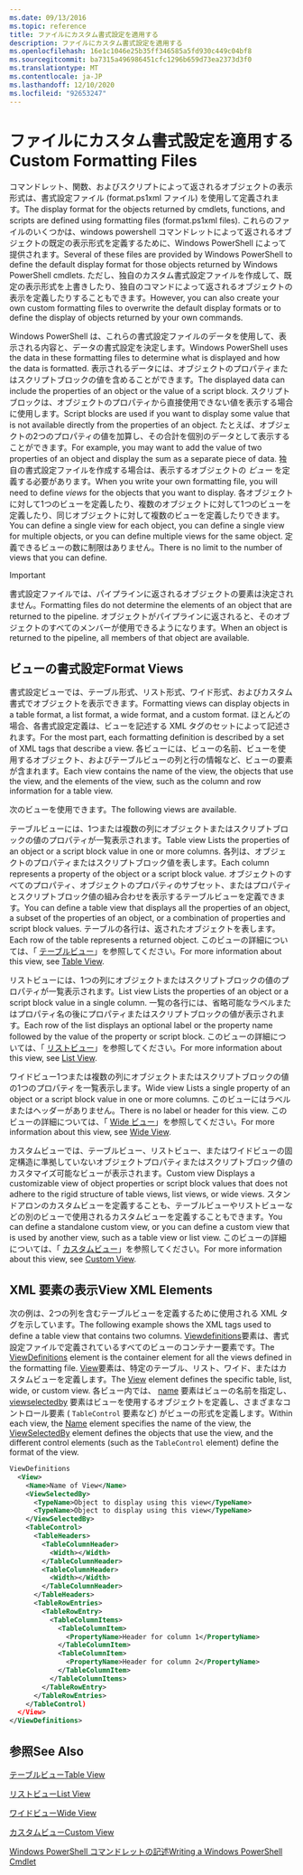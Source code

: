 ```yaml
---
ms.date: 09/13/2016
ms.topic: reference
title: ファイルにカスタム書式設定を適用する
description: ファイルにカスタム書式設定を適用する
ms.openlocfilehash: 16e1c1046e25b35ff346585a5fd930c449c04bf8
ms.sourcegitcommit: ba7315a496986451cfc1296b659d73ea2373d3f0
ms.translationtype: MT
ms.contentlocale: ja-JP
ms.lasthandoff: 12/10/2020
ms.locfileid: "92653247"
---
```

# <a name="custom-formatting-files"></a><span data-ttu-id="cc3d6-103">ファイルにカスタム書式設定を適用する</span><span class="sxs-lookup"><span data-stu-id="cc3d6-103">Custom Formatting Files</span></span>

<span data-ttu-id="cc3d6-104">コマンドレット、関数、およびスクリプトによって返されるオブジェクトの表示形式は、書式設定ファイル (format.ps1xml ファイル) を使用して定義されます。</span><span class="sxs-lookup"><span data-stu-id="cc3d6-104">The display format for the objects returned by cmdlets, functions, and scripts are defined using formatting files (format.ps1xml files).</span></span> <span data-ttu-id="cc3d6-105">これらのファイルのいくつかは、windows powershell コマンドレットによって返されるオブジェクトの既定の表示形式を定義するために、Windows PowerShell によって提供されます。</span><span class="sxs-lookup"><span data-stu-id="cc3d6-105">Several of these files are provided by Windows PowerShell to define the default display format for those objects returned by Windows PowerShell cmdlets.</span></span> <span data-ttu-id="cc3d6-106">ただし、独自のカスタム書式設定ファイルを作成して、既定の表示形式を上書きしたり、独自のコマンドによって返されるオブジェクトの表示を定義したりすることもできます。</span><span class="sxs-lookup"><span data-stu-id="cc3d6-106">However, you can also create your own custom formatting files to overwrite the default display formats or to define the display of objects returned by your own commands.</span></span>

<span data-ttu-id="cc3d6-107">Windows PowerShell は、これらの書式設定ファイルのデータを使用して、表示される内容と、データの書式設定を決定します。</span><span class="sxs-lookup"><span data-stu-id="cc3d6-107">Windows PowerShell uses the data in these formatting files to determine what is displayed and how the data is formatted.</span></span> <span data-ttu-id="cc3d6-108">表示されるデータには、オブジェクトのプロパティまたはスクリプトブロックの値を含めることができます。</span><span class="sxs-lookup"><span data-stu-id="cc3d6-108">The displayed data can include the properties of an object or the value of a script block.</span></span>  <span data-ttu-id="cc3d6-109">スクリプトブロックは、オブジェクトのプロパティから直接使用できない値を表示する場合に使用します。</span><span class="sxs-lookup"><span data-stu-id="cc3d6-109">Script blocks are used if you want to display some value that is not available directly from the properties of an object.</span></span> <span data-ttu-id="cc3d6-110">たとえば、オブジェクトの2つのプロパティの値を加算し、その合計を個別のデータとして表示することができます。</span><span class="sxs-lookup"><span data-stu-id="cc3d6-110">For example, you may want to add the value of two properties of an object and display the sum as a separate piece of data.</span></span> <span data-ttu-id="cc3d6-111">独自の書式設定ファイルを作成する場合は、表示するオブジェクトの *ビュー* を定義する必要があります。</span><span class="sxs-lookup"><span data-stu-id="cc3d6-111">When you write your own formatting file, you will need to define *views* for the objects that you want to display.</span></span> <span data-ttu-id="cc3d6-112">各オブジェクトに対して1つのビューを定義したり、複数のオブジェクトに対して1つのビューを定義したり、同じオブジェクトに対して複数のビューを定義したりできます。</span><span class="sxs-lookup"><span data-stu-id="cc3d6-112">You can define a single view for each object, you can define a single view for multiple objects, or you can define multiple views for the same object.</span></span> <span data-ttu-id="cc3d6-113">定義できるビューの数に制限はありません。</span><span class="sxs-lookup"><span data-stu-id="cc3d6-113">There is no limit to the number of views that you can define.</span></span>

> [!IMPORTANT]
> <span data-ttu-id="cc3d6-114">書式設定ファイルでは、パイプラインに返されるオブジェクトの要素は決定されません。</span><span class="sxs-lookup"><span data-stu-id="cc3d6-114">Formatting files do not determine the elements of an object that are returned to the pipeline.</span></span> <span data-ttu-id="cc3d6-115">オブジェクトがパイプラインに返されると、そのオブジェクトのすべてのメンバーが使用できるようになります。</span><span class="sxs-lookup"><span data-stu-id="cc3d6-115">When an object is returned to the pipeline, all members of that object are available.</span></span>

## <a name="format-views"></a><span data-ttu-id="cc3d6-116">ビューの書式設定</span><span class="sxs-lookup"><span data-stu-id="cc3d6-116">Format Views</span></span>

<span data-ttu-id="cc3d6-117">書式設定ビューでは、テーブル形式、リスト形式、ワイド形式、およびカスタム書式でオブジェクトを表示できます。</span><span class="sxs-lookup"><span data-stu-id="cc3d6-117">Formatting views can display objects in a table format, a list format, a wide format, and a custom format.</span></span> <span data-ttu-id="cc3d6-118">ほとんどの場合、各書式設定定義は、ビューを記述する XML タグのセットによって記述されます。</span><span class="sxs-lookup"><span data-stu-id="cc3d6-118">For the most part, each formatting definition is described by a set of XML tags that describe a view.</span></span> <span data-ttu-id="cc3d6-119">各ビューには、ビューの名前、ビューを使用するオブジェクト、およびテーブルビューの列と行の情報など、ビューの要素が含まれます。</span><span class="sxs-lookup"><span data-stu-id="cc3d6-119">Each view contains the name of the view, the objects that use the view, and the elements of the view, such as the column and row information for a table view.</span></span>

<span data-ttu-id="cc3d6-120">次のビューを使用できます。</span><span class="sxs-lookup"><span data-stu-id="cc3d6-120">The following views are available.</span></span>

<span data-ttu-id="cc3d6-121">テーブルビューには、1つまたは複数の列にオブジェクトまたはスクリプトブロックの値のプロパティが一覧表示されます。</span><span class="sxs-lookup"><span data-stu-id="cc3d6-121">Table view Lists the properties of an object or a script block value in one or more columns.</span></span> <span data-ttu-id="cc3d6-122">各列は、オブジェクトのプロパティまたはスクリプトブロック値を表します。</span><span class="sxs-lookup"><span data-stu-id="cc3d6-122">Each column represents a property of the object or a script block value.</span></span> <span data-ttu-id="cc3d6-123">オブジェクトのすべてのプロパティ、オブジェクトのプロパティのサブセット、またはプロパティとスクリプトブロック値の組み合わせを表示するテーブルビューを定義できます。</span><span class="sxs-lookup"><span data-stu-id="cc3d6-123">You can define a table view that displays all the properties of an object, a subset of the properties of an object, or a combination of properties and script block values.</span></span> <span data-ttu-id="cc3d6-124">テーブルの各行は、返されたオブジェクトを表します。</span><span class="sxs-lookup"><span data-stu-id="cc3d6-124">Each row of the table represents a returned object.</span></span> <span data-ttu-id="cc3d6-125">このビューの詳細については、「 [テーブルビュー](../format/creating-a-table-view.md)」を参照してください。</span><span class="sxs-lookup"><span data-stu-id="cc3d6-125">For more information about this view, see [Table View](../format/creating-a-table-view.md).</span></span>

<span data-ttu-id="cc3d6-126">リストビューには、1つの列にオブジェクトまたはスクリプトブロックの値のプロパティが一覧表示されます。</span><span class="sxs-lookup"><span data-stu-id="cc3d6-126">List view Lists the properties of an object or a script block value in a single column.</span></span> <span data-ttu-id="cc3d6-127">一覧の各行には、省略可能なラベルまたはプロパティ名の後にプロパティまたはスクリプトブロックの値が表示されます。</span><span class="sxs-lookup"><span data-stu-id="cc3d6-127">Each row of the list displays an optional label or the property name followed by the value of the property or script block.</span></span> <span data-ttu-id="cc3d6-128">このビューの詳細については、「 [リストビュー](../format/creating-a-list-view.md)」を参照してください。</span><span class="sxs-lookup"><span data-stu-id="cc3d6-128">For more information about this view, see [List View](../format/creating-a-list-view.md).</span></span>

<span data-ttu-id="cc3d6-129">ワイドビュー1つまたは複数の列にオブジェクトまたはスクリプトブロックの値の1つのプロパティを一覧表示します。</span><span class="sxs-lookup"><span data-stu-id="cc3d6-129">Wide view Lists a single property of an object or a script block value in one or more columns.</span></span> <span data-ttu-id="cc3d6-130">このビューにはラベルまたはヘッダーがありません。</span><span class="sxs-lookup"><span data-stu-id="cc3d6-130">There is no label or header for this view.</span></span> <span data-ttu-id="cc3d6-131">このビューの詳細については、「 [Wide ビュー](../format/creating-a-wide-view.md)」を参照してください。</span><span class="sxs-lookup"><span data-stu-id="cc3d6-131">For more information about this view, see [Wide View](../format/creating-a-wide-view.md).</span></span>

<span data-ttu-id="cc3d6-132">カスタムビューでは、テーブルビュー、リストビュー、またはワイドビューの固定構造に準拠していないオブジェクトプロパティまたはスクリプトブロック値のカスタマイズ可能なビューが表示されます。</span><span class="sxs-lookup"><span data-stu-id="cc3d6-132">Custom view Displays a customizable view of object properties or script block values that does not adhere to the rigid structure of table views, list views, or wide views.</span></span> <span data-ttu-id="cc3d6-133">スタンドアロンのカスタムビューを定義することも、テーブルビューやリストビューなどの別のビューで使用されるカスタムビューを定義することもできます。</span><span class="sxs-lookup"><span data-stu-id="cc3d6-133">You can define a standalone custom view, or you can define a custom view that is used by another view, such as a table view or list view.</span></span> <span data-ttu-id="cc3d6-134">このビューの詳細については、「 [カスタムビュー](../format/creating-custom-controls.md)」を参照してください。</span><span class="sxs-lookup"><span data-stu-id="cc3d6-134">For more information about this view, see [Custom View](../format/creating-custom-controls.md).</span></span>

## <a name="view-xml-elements"></a><span data-ttu-id="cc3d6-135">XML 要素の表示</span><span class="sxs-lookup"><span data-stu-id="cc3d6-135">View XML Elements</span></span>

<span data-ttu-id="cc3d6-136">次の例は、2つの列を含むテーブルビューを定義するために使用される XML タグを示しています。</span><span class="sxs-lookup"><span data-stu-id="cc3d6-136">The following example shows the XML tags used to define a table view that contains two columns.</span></span> <span data-ttu-id="cc3d6-137">[Viewdefinitions](../format/viewdefinitions-element-format.md)要素は、書式設定ファイルで定義されているすべてのビューのコンテナー要素です。</span><span class="sxs-lookup"><span data-stu-id="cc3d6-137">The [ViewDefinitions](../format/viewdefinitions-element-format.md) element is the container element for all the views defined in the formatting file.</span></span> <span data-ttu-id="cc3d6-138">[View](../format/view-element-format.md)要素は、特定のテーブル、リスト、ワイド、またはカスタムビューを定義します。</span><span class="sxs-lookup"><span data-stu-id="cc3d6-138">The [View](../format/view-element-format.md) element defines the specific table, list, wide, or custom view.</span></span> <span data-ttu-id="cc3d6-139">各ビュー内では、 [name](../format/name-element-for-view-format.md) 要素はビューの名前を指定し、 [viewselectedby](../format/viewselectedby-element-format.md) 要素はビューを使用するオブジェクトを定義し、さまざまなコントロール要素 ( `TableControl` 要素など) がビューの形式を定義します。</span><span class="sxs-lookup"><span data-stu-id="cc3d6-139">Within each view, the [Name](../format/name-element-for-view-format.md) element specifies the name of the view, the [ViewSelectedBy](../format/viewselectedby-element-format.md) element defines the objects that use the view, and the different control elements (such as the `TableControl` element) define the format of the view.</span></span>

```xml
ViewDefinitions
  <View>
    <Name>Name of View</Name>
    <ViewSelectedBy>
      <TypeName>Object to display using this view</TypeName>
      <TypeName>Object to display using this view</TypeName>
    </ViewSelectedBy>
    <TableControl>
      <TableHeaders>
        <TableColumnHeader>
          <Width></Width>
        </TableColumnHeader>
        <TableColumnHeader>
          <Width></Width>
        </TableColumnHeader>
      </TableHeaders>
      <TableRowEntries>
        <TableRowEntry>
          <TableColumnItems>
            <TableColumnItem>
              <PropertyName>Header for column 1</PropertyName>
            </TableColumnItem>
            <TableColumnItem>
              <PropertyName>Header for column 2</PropertyName>
            </TableColumnItem>
          </TableColumnItems>
        </TableRowEntry>
      </TableRowEntries>
    </TableControl)
  </View>
</ViewDefinitions>

```

## <a name="see-also"></a><span data-ttu-id="cc3d6-140">参照</span><span class="sxs-lookup"><span data-stu-id="cc3d6-140">See Also</span></span>

[<span data-ttu-id="cc3d6-141">テーブルビュー</span><span class="sxs-lookup"><span data-stu-id="cc3d6-141">Table View</span></span>](../format/creating-a-table-view.md)

[<span data-ttu-id="cc3d6-142">リストビュー</span><span class="sxs-lookup"><span data-stu-id="cc3d6-142">List View</span></span>](../format/creating-a-list-view.md)

[<span data-ttu-id="cc3d6-143">ワイドビュー</span><span class="sxs-lookup"><span data-stu-id="cc3d6-143">Wide View</span></span>](../format/creating-a-wide-view.md)

[<span data-ttu-id="cc3d6-144">カスタムビュー</span><span class="sxs-lookup"><span data-stu-id="cc3d6-144">Custom View</span></span>](../format/creating-custom-controls.md)

[<span data-ttu-id="cc3d6-145">Windows PowerShell コマンドレットの記述</span><span class="sxs-lookup"><span data-stu-id="cc3d6-145">Writing a Windows PowerShell Cmdlet</span></span>](./writing-a-windows-powershell-cmdlet.md)
